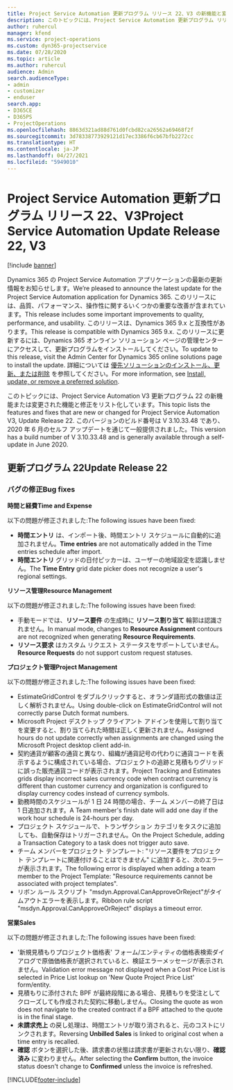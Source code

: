 ```yaml
---
title: Project Service Automation 更新プログラム リリース 22、V3 の新機能と変更点
description: このトピックには、Project Service Automation 更新プログラム リリース 22、V3 で利用可能な機能と修正をリスト化しています。
author: ruhercul
manager: kfend
ms.service: project-operations
ms.custom: dyn365-projectservice
ms.date: 07/28/2020
ms.topic: article
ms.author: ruhercul
audience: Admin
search.audienceType:
- admin
- customizer
- enduser
search.app:
- D365CE
- D365PS
- ProjectOperations
ms.openlocfilehash: 8863d321ad88d761d0fcbd82ca26562a69468f2f
ms.sourcegitcommit: 3d78338773929121d17ec3386f6cb67bfb2272cc
ms.translationtype: HT
ms.contentlocale: ja-JP
ms.lasthandoff: 04/27/2021
ms.locfileid: "5949010"
---
```

# <a name="project-service-automation-update-release-22-v3"></a><span data-ttu-id="b0646-103">Project Service Automation 更新プログラム リリース 22、V3</span><span class="sxs-lookup"><span data-stu-id="b0646-103">Project Service Automation Update Release 22, V3</span></span>

[!include [banner](../includes/psa-now-project-operations.md)]

<span data-ttu-id="b0646-104">Dynamics 365 の Project Service Automation アプリケーションの最新の更新情報をお知らせします。</span><span class="sxs-lookup"><span data-stu-id="b0646-104">We’re pleased to announce the latest update for the Project Service Automation application for Dynamics 365.</span></span> <span data-ttu-id="b0646-105">このリリースには、品質、パフォーマンス、操作性に関するいくつかの重要な改善が含まれています。</span><span class="sxs-lookup"><span data-stu-id="b0646-105">This release includes some important improvements to quality, performance, and usability.</span></span> <span data-ttu-id="b0646-106">このリリースは、Dynamics 365 9.x と互換性があります。</span><span class="sxs-lookup"><span data-stu-id="b0646-106">This release is compatible with Dynamics 365 9.x.</span></span> <span data-ttu-id="b0646-107">このリリースに更新するには、Dynamics 365 オンライン ソリューション ページの管理センターにアクセスして、更新プログラムをインストールしてください。</span><span class="sxs-lookup"><span data-stu-id="b0646-107">To update to this release, visit the Admin Center for Dynamics 365 online solutions page to install the update.</span></span> <span data-ttu-id="b0646-108">詳細については [優先ソリューションのインストール、更新、または削除](/power-platform/admin/install-remove-preferred-solution) を参照してください。</span><span class="sxs-lookup"><span data-stu-id="b0646-108">For more information, see [Install, update, or remove a preferred solution](/power-platform/admin/install-remove-preferred-solution).</span></span>

<span data-ttu-id="b0646-109">このトピックには、Project Service Automation V3 更新プログラム 22 の新機能または変更された機能と修正をリスト化しています。</span><span class="sxs-lookup"><span data-stu-id="b0646-109">This topic lists the features and fixes that are new or changed for Project Service Automation V3, Update Release 22.</span></span> <span data-ttu-id="b0646-110">このバージョンのビルド番号は V 3.10.33.48 であり、2020 年 6 月のセルフ アップデートを通じて一般提供されました。</span><span class="sxs-lookup"><span data-stu-id="b0646-110">This version has a build number of V 3.10.33.48 and is generally available through a self-update in June 2020.</span></span>

## <a name="update-release-22"></a><span data-ttu-id="b0646-111">更新プログラム 22</span><span class="sxs-lookup"><span data-stu-id="b0646-111">Update Release 22</span></span>

### <a name="bug-fixes"></a><span data-ttu-id="b0646-112">バグの修正</span><span class="sxs-lookup"><span data-stu-id="b0646-112">Bug fixes</span></span>



<span data-ttu-id="b0646-113">**時間と経費**</span><span class="sxs-lookup"><span data-stu-id="b0646-113">**Time and Expense**</span></span>

<span data-ttu-id="b0646-114">以下の問題が修正されました:</span><span class="sxs-lookup"><span data-stu-id="b0646-114">The following issues have been fixed:</span></span>

- <span data-ttu-id="b0646-115">**時間エントリ** は、インポート後、時間エントリ スケジュールに自動的に追加されません。</span><span class="sxs-lookup"><span data-stu-id="b0646-115">**Time entries** are not automatically added in the Time entries schedule after import.</span></span>
- <span data-ttu-id="b0646-116">**時間エントリ** グリッドの日付ピッカーは、ユーザーの地域設定を認識しません。</span><span class="sxs-lookup"><span data-stu-id="b0646-116">The **Time Entry** grid date picker does not recognize a user's regional settings.</span></span>

<span data-ttu-id="b0646-117">**リソース管理**</span><span class="sxs-lookup"><span data-stu-id="b0646-117">**Resource Management**</span></span>

<span data-ttu-id="b0646-118">以下の問題が修正されました:</span><span class="sxs-lookup"><span data-stu-id="b0646-118">The following issues have been fixed:</span></span>

- <span data-ttu-id="b0646-119">手動モードでは、**リソース要件** の生成時に **リソース割り当て** 輪郭は認識されません。</span><span class="sxs-lookup"><span data-stu-id="b0646-119">In manual mode, changes to **Resource Assignment** contours are not recognized when generating **Resource Requirements**.</span></span>
- <span data-ttu-id="b0646-120">**リソース要求** はカスタム リクエスト ステータスをサポートしていません。</span><span class="sxs-lookup"><span data-stu-id="b0646-120">**Resource Requests** do not support custom request statuses.</span></span>

<span data-ttu-id="b0646-121">**プロジェクト管理**</span><span class="sxs-lookup"><span data-stu-id="b0646-121">**Project Management**</span></span>

<span data-ttu-id="b0646-122">以下の問題が修正されました:</span><span class="sxs-lookup"><span data-stu-id="b0646-122">The following issues have been fixed:</span></span>

- <span data-ttu-id="b0646-123">EstimateGridControl をダブルクリックすると、オランダ語形式の数値は正しく解析されません。</span><span class="sxs-lookup"><span data-stu-id="b0646-123">Using double-click on EstimateGridControl will not correctly parse Dutch format numbers.</span></span>
- <span data-ttu-id="b0646-124">Microsoft Project デスクトップ クライアント アドインを使用して割り当てを変更すると、割り当てられた時間は正しく更新されません。</span><span class="sxs-lookup"><span data-stu-id="b0646-124">Assigned hours do not update correctly when assignments are changed using the Microsoft Project desktop client add-in.</span></span>
- <span data-ttu-id="b0646-125">契約通貨が顧客の通貨と異なり、組織が通貨記号の代わりに通貨コードを表示するように構成されている場合、プロジェクトの追跡と見積もりグリッドに誤った販売通貨コードが表示されます。</span><span class="sxs-lookup"><span data-stu-id="b0646-125">Project Tracking and Estimates grids display incorrect sales currency code when contract currency is different than customer currency and organization is configured to display currency codes instead of currency symbols.</span></span>
- <span data-ttu-id="b0646-126">勤務時間のスケジュールが 1 日 24 時間の場合、チーム メンバーの終了日は 1 日追加されます。</span><span class="sxs-lookup"><span data-stu-id="b0646-126">A Team member's finish date will add one day if the work hour schedule is 24-hours per day.</span></span>
- <span data-ttu-id="b0646-127">プロジェクト スケジュールで、トランザクション カテゴリをタスクに追加しても、自動保存はトリガーされません。</span><span class="sxs-lookup"><span data-stu-id="b0646-127">On the Project Schedule, adding a Transaction Category to a task does not trigger auto save.</span></span>
- <span data-ttu-id="b0646-128">チーム メンバーをプロジェクト テンプレート: "リソース要件をプロジェクト テンプレートに関連付けることはできません" に追加すると、次のエラーが表示されます。</span><span class="sxs-lookup"><span data-stu-id="b0646-128">The following error is displayed when adding a team member to the Project Template: "Resource requirements cannot be associated with project templates".</span></span> 
- <span data-ttu-id="b0646-129">リボン ルール スクリプト "msdyn.Approval.CanApproveOrReject"がタイムアウトエラーを表示します。</span><span class="sxs-lookup"><span data-stu-id="b0646-129">Ribbon rule script "msdyn.Approval.CanApproveOrReject" displays a timeout error.</span></span>

<span data-ttu-id="b0646-130">**営業**</span><span class="sxs-lookup"><span data-stu-id="b0646-130">**Sales**</span></span>

<span data-ttu-id="b0646-131">以下の問題が修正されました:</span><span class="sxs-lookup"><span data-stu-id="b0646-131">The following issues have been fixed:</span></span>

- <span data-ttu-id="b0646-132">'新規見積もりプロジェクト価格表' フォーム/エンティティの価格表検索ダイアログで原価価格表が選択されていると、検証エラーメッセージが表示されません。</span><span class="sxs-lookup"><span data-stu-id="b0646-132">Validation error message not displayed when a Cost Price List is selected in Price List lookup on 'New Quote Project Price List' form/entity.</span></span>
- <span data-ttu-id="b0646-133">見積もりに添付された BPF が最終段階にある場合、見積もりを受注としてクローズしても作成された契約に移動しません。</span><span class="sxs-lookup"><span data-stu-id="b0646-133">Closing the quote as won does not navigate to the created contract if a BPF attached to the quote is in the final stage.</span></span>
- <span data-ttu-id="b0646-134">**未請求売上** の戻し処理は、時間エントリが取り消されると、元のコストにリンクされます。</span><span class="sxs-lookup"><span data-stu-id="b0646-134">Reversing **Unbilled Sales** is linked to original cost when a time entry is recalled.</span></span>
- <span data-ttu-id="b0646-135">**確認** ボタンを選択した後、請求書の状態は請求書が更新されない限り、**確認済み** に変わりません。</span><span class="sxs-lookup"><span data-stu-id="b0646-135">After selecting the **Confirm** button, the invoice status doesn't change to **Confirmed** unless the invoice is refreshed.</span></span>


[!INCLUDE[footer-include](../includes/footer-banner.md)]